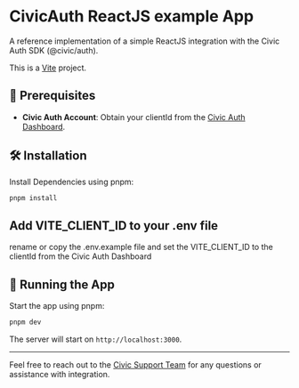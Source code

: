 # CivicAuth ReactJS example App

A reference implementation of a simple ReactJS integration with the Civic Auth SDK (@civic/auth).

This is a [Vite](https://vitejs.dev) project.

## 🚀 Prerequisites

- **Civic Auth Account**: Obtain your clientId from the [Civic Auth Dashboard](https://auth.civic.com/dashboard).

## 🛠 Installation

Install Dependencies using pnpm:

```bash
pnpm install
```

## Add VITE_CLIENT_ID to your .env file
rename or copy the .env.example file and set the VITE_CLIENT_ID to the clientId from the Civic Auth Dashboard

## 🏃 Running the App

Start the app using pnpm:

```bash
pnpm dev
```

The server will start on `http://localhost:3000`.

---

Feel free to reach out to the [Civic Support Team](mailto:support@civic.com) for any questions or assistance with integration.
